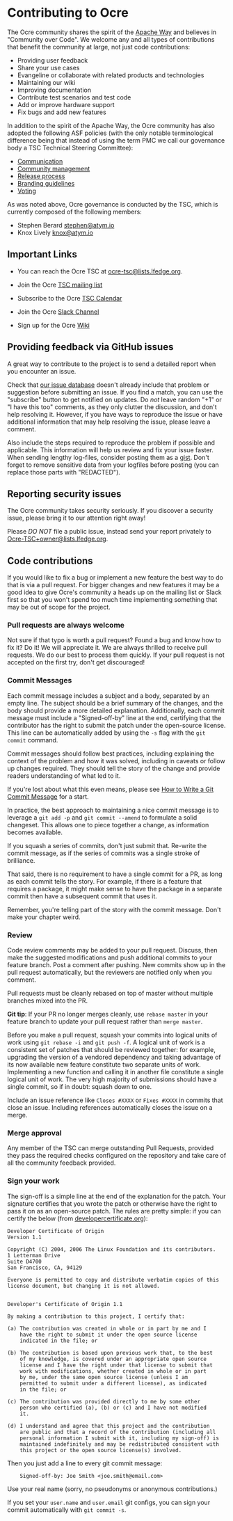 # Contributing to Ocre 

The Ocre community shares the spirit of the [Apache Way](https://apache.org/theapacheway/)
and believes in "Community over Code". We welcome any and all types of contributions
that benefit the community at large, not just code contributions:

* Providing user feedback
* Share your use cases
* Evangeline or collaborate with related products and technologies
* Maintaining our wiki
* Improving documentation
* Contribute test scenarios and test code
* Add or improve hardware support
* Fix bugs and add new features

In addition to the spirit of the Apache Way, the Ocre community has also adopted
the following ASF policies (with the only notable terminological difference
being that instead of using the term PMC we call our governance body a TSC
Technical Steering Committee):

* [Communication](https://www.apache.org/foundation/governance/pmcs#communication)
* [Community management](https://www.apache.org/foundation/governance/pmcs#community)
* [Release process](https://www.apache.org/legal/release-policy.html)
* [Branding guidelines](http://www.apache.org/foundation/marks/responsibility.html)
* [Voting](https://www.apache.org/foundation/voting.html)

As was noted above, Ocre governance is conducted by the TSC, which is currently
composed of the following members:

* Stephen Berard <stephen@atym.io>
* Knox Lively <knox@atym.io>

## Important Links

* You can reach the Ocre TSC at [ocre-tsc@lists.lfedge.org](mailto:ocre-tsc@lists.lfedge.org).

* Join the Ocre [TSC mailing list](https://lists.lfedge.org/g/Ocre-TSC)

* Subscribe to the Ocre [TSC Calendar](https://zoom-lfx.platform.linuxfoundation.org/meetings/ocre?view=month)

* Join the Ocre [Slack Channel](https://lfedge.slack.com/archives/C07F190CC3X)

* Sign up for the Ocre [Wiki](https://wiki.lfedge.org/display/ocre)

## Providing feedback via GitHub issues

A great way to contribute to the project is to send a detailed report when you
encounter an issue.

Check that [our issue database](https://github.com/project-ocre/ocre-runtime/issues)
doesn't already include that problem or suggestion before submitting an issue.
If you find a match, you can use the "subscribe" button to get notified on
updates. Do *not* leave random "+1" or "I have this too" comments, as they
only clutter the discussion, and don't help resolving it. However, if you
have ways to reproduce the issue or have additional information that may help
resolving the issue, please leave a comment.

Also include the steps required to reproduce the problem if possible and
applicable. This information will help us review and fix your issue faster.
When sending lengthy log-files, consider posting them as a [gist](https://gist.github.com).
Don't forget to remove sensitive data from your logfiles before posting (you can
replace those parts with "REDACTED").

## Reporting security issues

The Ocre community takes security seriously. If you discover a security issue, please bring it to our attention right away!

Please *DO NOT* file a public issue, instead send your report privately to [Ocre-TSC+owner@lists.lfedge.org](mailto:Ocre-TSC+owner@lists.lfedge.org). 

## Code contributions

If you would like to fix a bug or implement a new feature the best way to
do that is via a pull request. For bigger changes and new features it may
be a good idea to give Ocre's community a heads up on the mailing list or
Slack first so that you won't spend too much time implementing something
that may be out of scope for the project.

### Pull requests are always welcome

Not sure if that typo is worth a pull request? Found a bug and know how to fix
it? Do it! We will appreciate it. We are always thrilled to receive pull requests.
We do our best to process them quickly. If your pull request is not accepted on
the first try, don't get discouraged!

### Commit Messages

Each commit message includes a subject and a body, separated by an empty line.
The subject should be a brief summary of the changes, and the body should
provide a more detailed explanation. Additionally, each commit message must
include a "Signed-off-by" line at the end, certifying that the contributor has
the right to submit the patch under the open-source license. This line can be
automatically added by using the `-s` flag with the `git commit` command.

Commit messages should follow best practices, including explaining the context
of the problem and how it was solved, including in caveats or follow up changes
required. They should tell the story of the change and provide readers
understanding of what led to it.

If you're lost about what this even means, please see [How to Write a Git
Commit Message](http://chris.beams.io/posts/git-commit/) for a start.

In practice, the best approach to maintaining a nice commit message is to
leverage a `git add -p` and `git commit --amend` to formulate a solid
changeset. This allows one to piece together a change, as information becomes
available.

If you squash a series of commits, don't just submit that. Re-write the commit
message, as if the series of commits was a single stroke of brilliance.

That said, there is no requirement to have a single commit for a PR, as long as
each commit tells the story. For example, if there is a feature that requires a
package, it might make sense to have the package in a separate commit then have
a subsequent commit that uses it.

Remember, you're telling part of the story with the commit message. Don't make
your chapter weird.

### Review

Code review comments may be added to your pull request. Discuss, then make the
suggested modifications and push additional commits to your feature branch. Post
a comment after pushing. New commits show up in the pull request automatically,
but the reviewers are notified only when you comment.

Pull requests must be cleanly rebased on top of master without multiple branches
mixed into the PR.

**Git tip**: If your PR no longer merges cleanly, use `rebase master` in your
feature branch to update your pull request rather than `merge master`.

Before you make a pull request, squash your commits into logical units of work
using `git rebase -i` and `git push -f`. A logical unit of work is a consistent
set of patches that should be reviewed together: for example, upgrading the
version of a vendored dependency and taking advantage of its now available new
feature constitute two separate units of work. Implementing a new function and
calling it in another file constitute a single logical unit of work. The very
high majority of submissions should have a single commit, so if in doubt: squash
down to one.

Include an issue reference like `Closes #XXXX` or `Fixes #XXXX` in commits that
close an issue. Including references automatically closes the issue on a merge.

### Merge approval

Any member of the TSC can merge outstanding Pull Requests, provided they pass
the required checks configured on the repository and take care of all the
community feedback provided.

### Sign your work

The sign-off is a simple line at the end of the explanation for the patch. Your
signature certifies that you wrote the patch or otherwise have the right to pass
it on as an open-source patch. The rules are pretty simple: if you can certify
the below (from [developercertificate.org](http://developercertificate.org/)):

```text
Developer Certificate of Origin
Version 1.1

Copyright (C) 2004, 2006 The Linux Foundation and its contributors.
1 Letterman Drive
Suite D4700
San Francisco, CA, 94129

Everyone is permitted to copy and distribute verbatim copies of this
license document, but changing it is not allowed.


Developer's Certificate of Origin 1.1

By making a contribution to this project, I certify that:

(a) The contribution was created in whole or in part by me and I
    have the right to submit it under the open source license
    indicated in the file; or

(b) The contribution is based upon previous work that, to the best
    of my knowledge, is covered under an appropriate open source
    license and I have the right under that license to submit that
    work with modifications, whether created in whole or in part
    by me, under the same open source license (unless I am
    permitted to submit under a different license), as indicated
    in the file; or

(c) The contribution was provided directly to me by some other
    person who certified (a), (b) or (c) and I have not modified
    it.

(d) I understand and agree that this project and the contribution
    are public and that a record of the contribution (including all
    personal information I submit with it, including my sign-off) is
    maintained indefinitely and may be redistributed consistent with
    this project or the open source license(s) involved.
```

Then you just add a line to every git commit message:

```text
    Signed-off-by: Joe Smith <joe.smith@email.com>
```

Use your real name (sorry, no pseudonyms or anonymous contributions.)

If you set your `user.name` and `user.email` git configs, you can sign your
commit automatically with `git commit -s`.